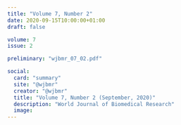 ```yaml
---
title: "Volume 7, Number 2"
date: 2020-09-15T10:00:00+01:00
draft: false

volume: 7
issue: 2

preliminary: "wjbmr_07_02.pdf" 

social:
  card: "summary"
  site: "@wjbmr"
  creator: "@wjbmr" 
  title: "Volume 7, Number 2 (September, 2020)"
  description: "World Journal of Biomedical Research"
  image: 
---
```



